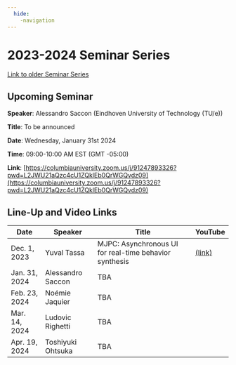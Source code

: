 ```yaml
---
  hide:
    -navigation
---
```


# 2023-2024 Seminar Series

[Link to older Seminar Series](seminars_old.md)

## Upcoming Seminar

**Speaker**: Alessandro Saccon (Eindhoven University of Technology (TU/e))

**Title**: To be announced

<!-- **Abstract**: -->

**Date**: Wednesday, January 31st 2024

**Time**: 09:00-10:00 AM EST (GMT -05:00)

**Link**: [https://columbiauniversity.zoom.us/j/91247893326?pwd=L2JWU21aQzc4cU1ZQklEb0QrWGQvdz09](https://columbiauniversity.zoom.us/j/91247893326?pwd=L2JWU21aQzc4cU1ZQklEb0QrWGQvdz09)

## Line-Up and Video Links

| Date | Speaker | Title | YouTube |
| ----------- | ----------- | ----------- | ----------- |
| Dec. 1, 2023  | Yuval Tassa | MJPC: Asynchronous UI for real-time behavior synthesis | [(link)](https://youtu.be/J-JO-lgaKtw?si=sNU49xGwOvx2mNLg) |
| Jan. 31, 2024 | Alessandro Saccon | TBA |  |
| Feb. 23, 2024 | Noémie Jaquier | TBA |  |
| Mar. 14, 2024 | Ludovic Righetti | TBA |  |
| Apr. 19, 2024 | Toshiyuki Ohtsuka | TBA |  |

